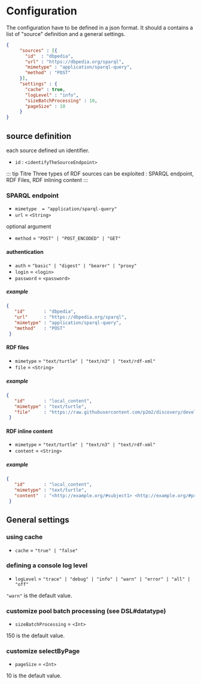 # Configuration

The configuration have to be defined in a json format. It should a contains a list of "source" definition and a general settings.

```json 
{
     "sources" : [{
       "id"  : "dbpedia",
       "url" : "https://dbpedia.org/sparql",
       "mimetype" : "application/sparql-query",
       "method" : "POST"
     }],
     "settings" : {
       "cache" : true,
       "logLevel" : "info",
       "sizeBatchProcessing" : 10,
       "pageSize" : 10
     }
}
```

## source definition

each source defined un identifier.

- `id`       : `<identifyTheSourceEndpoint>`

::: tip Titre
Three types of RDF sources can be exploited : SPARQL endpoint, RDF Files, RDF inlining content
:::

### SPARQL endpoint

- `mimetype  = "application/sparql-query"`
- `url`      =  `<String>`

optional argument
- `method`    = `"POST" | "POST_ENCODED" | "GET"`


#### authentication

- `auth`            = `"basic" | "digest" | "bearer" | "proxy"`
- `login`           = `<login>`
- `password`        = `<password>`

##### example

```json
{
   "id"       : "dbpedia",
   "url"      : "https://dbpedia.org/sparql",
   "mimetype" : "application/sparql-query",
   "method"   : "POST"
 }
```

#### RDF files
- `mimetype`  = `"text/turtle" | "text/n3" | "text/rdf-xml"`
- `file`   = `<String>`

##### example

```json
{
   "id"       : "local_content",
   "mimetype" : "text/turtle",
   "file"     : "https://raw.githubusercontent.com/p2m2/discovery/develop/shared/src/test/resources/metabo.ttl"
 } 
```

#### RDF inline content
- `mimetype`  = `"text/turtle" | "text/n3" | "text/rdf-xml"`
- `content`   = `<String>`

##### example

```json
{
   "id"       : "local_content",
   "mimetype" : "text/turtle",
   "content"  : "<http://example.org/#subject1> <http://example.org/#predicate1> <http://example.org/#object1> ."
 } 
```

## General settings

### using cache
- `cache`           = `"true" | "false"`

### defining a console log level
- `logLevel`        = `"trace" | "debug" | "info" | "warn" | "error" | "all" | "off"`

`"warn"` is the default value.

### customize pool batch processing (see DSL#datatype)

- `sizeBatchProcessing`  = `<Int>`

150 is the default value.

### customize selectByPage

- `pageSize`             = `<Int>`

10 is the default value.